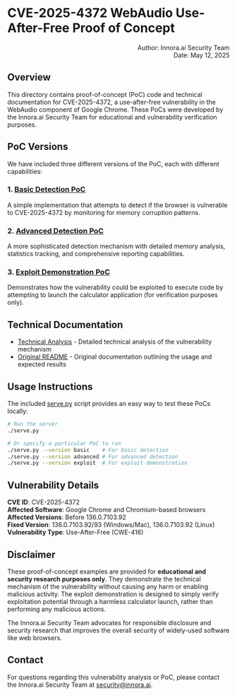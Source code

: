 # CVE-2025-4372 WebAudio Use-After-Free Proof of Concept

<div style="text-align: right">
Author: Innora.ai Security Team<br>
Date: May 12, 2025
</div>

## Overview

This directory contains proof-of-concept (PoC) code and technical documentation for CVE-2025-4372, a use-after-free vulnerability in the WebAudio component of Google Chrome. These PoCs were developed by the Innora.ai Security Team for educational and vulnerability verification purposes.

## PoC Versions

We have included three different versions of the PoC, each with different capabilities:

### 1. [Basic Detection PoC](index.html)
A simple implementation that attempts to detect if the browser is vulnerable to CVE-2025-4372 by monitoring for memory corruption patterns.

### 2. [Advanced Detection PoC](advanced_poc.html)
A more sophisticated detection mechanism with detailed memory analysis, statistics tracking, and comprehensive reporting capabilities.

### 3. [Exploit Demonstration PoC](exploit_poc.html)
Demonstrates how the vulnerability could be exploited to execute code by attempting to launch the calculator application (for verification purposes only).

## Technical Documentation

- [Technical Analysis](TECHNICAL_ANALYSIS.md) - Detailed technical analysis of the vulnerability mechanism
- [Original README](README.md) - Original documentation outlining the usage and expected results

## Usage Instructions

The included [serve.py](serve.py) script provides an easy way to test these PoCs locally:

```bash
# Run the server
./serve.py

# Or specify a particular PoC to run
./serve.py --version basic    # For basic detection
./serve.py --version advanced # For advanced detection
./serve.py --version exploit  # For exploit demonstration
```

## Vulnerability Details

**CVE ID**: CVE-2025-4372  
**Affected Software**: Google Chrome and Chromium-based browsers  
**Affected Versions**: Before 136.0.7103.92  
**Fixed Version**: 136.0.7103.92/93 (Windows/Mac), 136.0.7103.92 (Linux)  
**Vulnerability Type**: Use-After-Free (CWE-416)  

## Disclaimer

These proof-of-concept examples are provided for **educational and security research purposes only**. They demonstrate the technical mechanism of the vulnerability without causing any harm or enabling malicious activity. The exploit demonstration is designed to simply verify exploitation potential through a harmless calculator launch, rather than performing any malicious actions.

The Innora.ai Security Team advocates for responsible disclosure and security research that improves the overall security of widely-used software like web browsers.

## Contact

For questions regarding this vulnerability analysis or PoC, please contact the Innora.ai Security Team at [security@innora.ai](mailto:security@innora.ai).